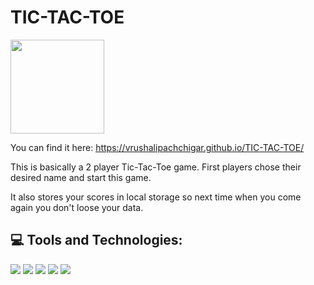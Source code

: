# TIC-TAC-TOE
<img src="https://media1.giphy.com/media/ChzovjKPuEiYe8ePih/200w.webp?cid=ecf05e47lziy401nvri5t4yqije1i8xnsi0aty77elq62lgk&rid=200w.webp&ct=g" width="150px">

You can find it here:  https://vrushalipachchigar.github.io/TIC-TAC-TOE/


This is basically a 2 player Tic-Tac-Toe game. 
First players chose their desired name and start this game.

It also stores your scores in local storage so next time when you come again you don't loose your data.

## 💻 Tools and Technologies:

<p> <img src="https://img.shields.io/badge/HTML5-E34F26?style=for-the-badge&logo=html5&logoColor=white" />
  <img src="https://img.shields.io/badge/CSS3-1572B6?style=for-the-badge&logo=css3&logoColor=white" />
  <img src="https://img.shields.io/badge/Bootstrap-563D7C?style=for-the-badge&logo=bootstrap&logoColor=white" />
  <img src="https://img.shields.io/badge/JavaScript-323330?style=for-the-badge&logo=javascript&logoColor=F7DF1E" />
<img src="https://img.shields.io/badge/jQuery-00C58E?style=for-the-badge&logo=jquery&logoColor=white" /></p>
